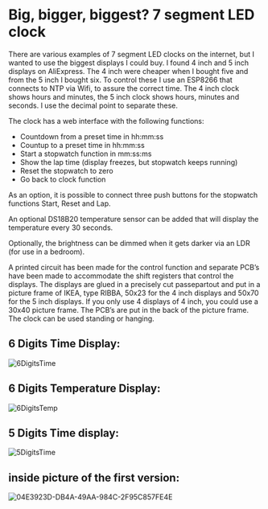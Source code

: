 # Big, bigger, biggest? 7 segment LED clock

There are various examples of 7 segment LED clocks on the internet, but I wanted to use the biggest displays I could buy. I found 4 inch and 5 inch displays on AliExpress. The 4 inch were cheaper when I bought five and from the 5 inch I bought six.
To control these I use an ESP8266 that connects to NTP via Wifi, to assure the correct time.
The 4 inch clock shows hours and minutes, the 5 inch clock shows hours, minutes and seconds. I use the decimal point to separate these.

The clock has a web interface with the following functions:

- Countdown from a preset time in hh:mm:ss
- Countup to a preset time in hh:mm:ss
- Start a stopwatch function in mm:ss:ms
- Show the lap time (display freezes, but stopwatch keeps running)
- Reset the stopwatch to zero
- Go back to clock function 

As an option, it is  possible to connect three push buttons for the stopwatch functions Start, Reset and Lap.

An optional DS18B20 temperature sensor can be added that will display the temperature every 30 seconds.

Optionally, the brightness can be dimmed when it gets darker via an LDR (for use in a bedroom).

A printed circuit has been made for the control function and separate PCB’s have been made to accommodate the shift registers that control the displays.
The displays are glued in a precisely cut passepartout and put in a picture frame of IKEA, type RIBBA, 50x23 for the 4 inch displays and 50x70 for the 5 inch displays. If you only use 4 displays of 4 inch, you could use a 30x40 picture frame. The PCB’s are put in the back of the picture frame. The clock can be used standing or hanging.

## 6 Digits Time Display:
![6DigitsTime](https://github.com/rvangelder11/Big-Digital-clock-with-5-inch-displays/assets/90907092/a51ce6e8-8521-432c-a2b2-5d95c8d3e93e)

## 6 Digits Temperature Display:
![6DigitsTemp](https://github.com/rvangelder11/Big-Digital-clock-with-5-inch-displays/assets/90907092/53d1362f-3731-4e34-8a96-9a86dece53f5)

## 5 Digits Time display:
![5DigitsTime](https://github.com/rvangelder11/Big-Digital-clock-with-5-inch-displays/assets/90907092/92d311b0-9635-4361-b641-07ed481a9d74)

## inside picture of the first version:
![04E3923D-DB4A-49AA-984C-2F95C857FE4E](https://github.com/rvangelder11/Big-Digital-clock-with-5-inch-displays/assets/90907092/879b453c-ac47-4248-8996-d70e8bcd2bde)

